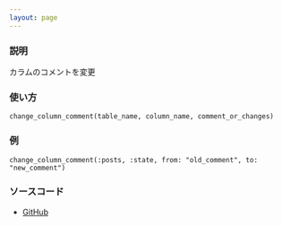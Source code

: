 ```yaml
---
layout: page
---
```

### 説明
カラムのコメントを変更

### 使い方
    change_column_comment(table_name, column_name, comment_or_changes)

### 例
    change_column_comment(:posts, :state, from: "old_comment", to: "new_comment")

### ソースコード
* [GitHub](https://github.com/rails/rails/blob/f33d52c95217212cbacc8d5e44b5a8e3cdc6f5b3/activerecord/lib/active_record/connection_adapters/abstract/schema_statements.rb#L1224)